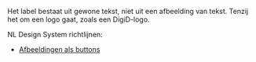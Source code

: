 <!-- @license CC0-1.0 -->

Het label bestaat uit gewone tekst, niet uit een afbeelding van tekst. Tenzij het om een logo gaat, zoals een DigiD-logo.

NL Design System richtlijnen:

- [Afbeeldingen als buttons](/richtlijnen/formulieren/buttons/afbeelding-als-button)
